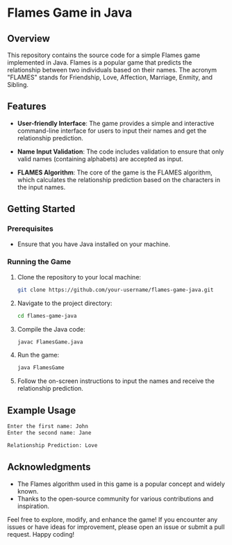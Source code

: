 # Flames Game in Java

## Overview

This repository contains the source code for a simple Flames game implemented in Java. Flames is a popular game that predicts the relationship between two individuals based on their names. The acronym "FLAMES" stands for Friendship, Love, Affection, Marriage, Enmity, and Sibling. 

## Features

- **User-friendly Interface**: The game provides a simple and interactive command-line interface for users to input their names and get the relationship prediction.

- **Name Input Validation**: The code includes validation to ensure that only valid names (containing alphabets) are accepted as input.

- **FLAMES Algorithm**: The core of the game is the FLAMES algorithm, which calculates the relationship prediction based on the characters in the input names.

## Getting Started

### Prerequisites

- Ensure that you have Java installed on your machine.

### Running the Game

1. Clone the repository to your local machine:

   ```bash
   git clone https://github.com/your-username/flames-game-java.git
   ```

2. Navigate to the project directory:

   ```bash
   cd flames-game-java
   ```

3. Compile the Java code:

   ```bash
   javac FlamesGame.java
   ```

4. Run the game:

   ```bash
   java FlamesGame
   ```

5. Follow the on-screen instructions to input the names and receive the relationship prediction.

## Example Usage

```bash
Enter the first name: John
Enter the second name: Jane

Relationship Prediction: Love
```

## Acknowledgments

- The Flames algorithm used in this game is a popular concept and widely known.
- Thanks to the open-source community for various contributions and inspiration.

Feel free to explore, modify, and enhance the game! If you encounter any issues or have ideas for improvement, please open an issue or submit a pull request. Happy coding!
